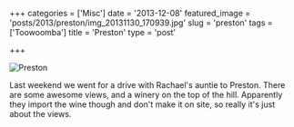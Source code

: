 +++
categories = ['Misc']
date = '2013-12-08'
featured_image = 'posts/2013/preston/img_20131130_170939.jpg'
slug = 'preston'
tags = ['Toowoomba']
title = 'Preston'
type = 'post'

+++

![Preston](img_20131130_170939.jpg)

Last weekend we went for a drive with Rachael's auntie to Preston. There are some awesome views, and a winery on the top of the hill. Apparently they import the wine though and don't make it on site, so really it's just about the views.